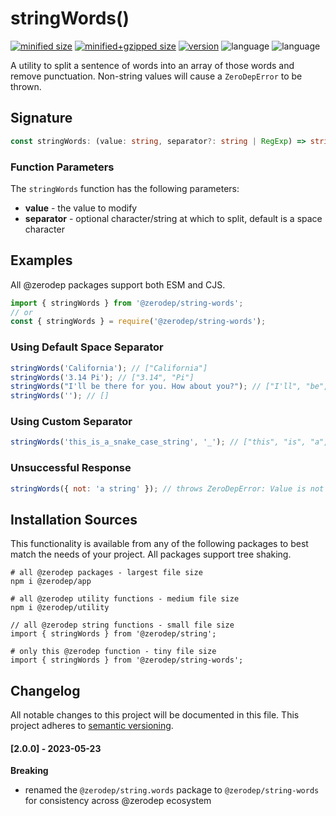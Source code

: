 # stringWords()

[![minified size](https://img.shields.io/bundlephobia/min/@zerodep/string-words?style=flat-square&color=blue)](https://bundlephobia.com/package/@zerodep/string-words)
[![minified+gzipped size](https://img.shields.io/bundlephobia/minzip/@zerodep/string-words?style=flat-square&color=blue)](https://bundlephobia.com/package/@zerodep/string-words)
[![version](https://img.shields.io/npm/v/@zerodep/string-words?style=flat-square&color=blue)](https://www.npmjs.com/package/@zerodep/string-words)
![language](https://img.shields.io/github/languages/top/cdepage/zerodep?style=flat-square)
![language](https://img.shields.io/badge/types-included-blue?style=flat-square)

A utility to split a sentence of words into an array of those words and remove punctuation. Non-string values will cause a `ZeroDepError` to be thrown.

## Signature

```typescript
const stringWords: (value: string, separator?: string | RegExp) => string[];
```

### Function Parameters

The `stringWords` function has the following parameters:

- **value** - the value to modify
- **separator** - optional character/string at which to split, default is a space character

## Examples

All @zerodep packages support both ESM and CJS.

```javascript
import { stringWords } from '@zerodep/string-words';
// or
const { stringWords } = require('@zerodep/string-words');
```

### Using Default Space Separator

```javascript
stringWords('California'); // ["California"]
stringWords('3.14 Pi'); // ["3.14", "Pi"]
stringWords("I'll be there for you. How about you?"); // ["I'll", "be", "there", "for", "you", "How", "about", "you"]
stringWords(''); // []
```

### Using Custom Separator

```javascript
stringWords('this_is_a_snake_case_string', '_'); // ["this", "is", "a", "snake", "case", "string"]
```

### Unsuccessful Response

```javascript
stringWords({ not: 'a string' }); // throws ZeroDepError: Value is not a string
```

## Installation Sources

This functionality is available from any of the following packages to best match the needs of your project. All packages support tree shaking.

```shell
# all @zerodep packages - largest file size
npm i @zerodep/app

# all @zerodep utility functions - medium file size
npm i @zerodep/utility

// all @zerodep string functions - small file size
import { stringWords } from '@zerodep/string';

# only this @zerodep function - tiny file size
import { stringWords } from '@zerodep/string-words';
```

## Changelog

All notable changes to this project will be documented in this file. This project adheres to [semantic versioning](https://semver.org/spec/v2.0.0.html).

#### [2.0.0] - 2023-05-23

**Breaking**

- renamed the `@zerodep/string.words` package to `@zerodep/string-words` for consistency across @zerodep ecosystem
